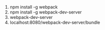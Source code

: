 1. npm install -g webpack
2. npm install -g webpack-dev-server
3. webpack-dev-server
4. localhost:8080/webpack-dev-server/bundle
